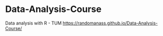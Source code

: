 # Data-Analysis-Course
Data analysis with R - TUM
https://randomanass.github.io/Data-Analysis-Course/
